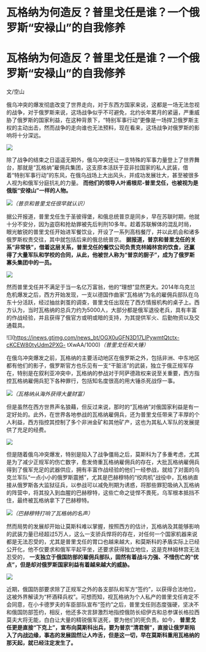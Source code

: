 # 瓦格纳为何造反？普里戈任是谁？一个俄罗斯“安禄山”的自我修养

# 瓦格纳为何造反？普里戈任是谁？一个俄罗斯“安禄山”的自我修养

文/空山

俄乌冲突的爆发彻底改变了世界走向，对于东西方国家来说，这都是一场无法忽视的战争，对于俄罗斯来说，这场战争似乎不可避免，北约长年累月的紧逼，严重威胁了俄罗斯的国家利益，在这种背景下，“特别军事行动”更像是一场捍卫俄罗斯主权的主动出击，然而战争的走向谁也无法预料，现在看来，这场战争对俄罗斯的影响将十分深远。

![](https://inews.gtimg.com/news_bt/OqQbh9ydnnm3nrwVvCX36Avcf9AScsPFY7ccNlBCPiwawAA/1000)

除了战争的结束之日遥遥无期外，俄乌冲突还让一支特殊的军事力量登上了世界舞台，那就是“瓦格纳”雇佣兵集团，这支原本活跃于亚非拉国家的私人武装，借着“特别军事行动”的东风，在俄乌战场上大出风头，并成功发展壮大，甚至被很多人视为和俄军分庭抗礼的力量。
**而他们的领导人叶甫根尼-普里戈任，也被视为是俄版“安禄山”一样的人物。**

![](https://inews.gtimg.com/news_bt/OiOLjGicZleMh8X98BcYSc6DFGN8ZhsfwyA2lVQbQoi3UAA/1000)_（普京和普里戈任很早就认识）_

据公开报道，普里戈任生于圣彼得堡，和俄总统普京是同乡，早在苏联时期，他就十分不安分，因为盗窃和抢劫罪被先后判刑10多年。趁着苏联解体的混乱时局，眼光敏锐的普里戈任开始进军餐饮业，开设了一系列高档餐厅，并以此机会和诸多俄罗斯权贵交往，其中就包括后来的俄总统普京。
**据报道，普京和普里戈任的关系“非常铁”，借着这层关系，普里戈任的餐饮公司负责克林姆林宫的饮食，还赢得了大量军队和学校的合同，从此，他被世人称为“普京的厨子”，成为了俄罗斯寡头集团中的一员。**

![](https://inews.gtimg.com/news_bt/O97eXIY3InfmC0TBAsDAVMKDPher9TCRudSKRCgvhTj34AA/1000)

然而普里戈任并不满足于当一名亿万富翁，他的“理想”显然更大。2014年乌克兰危机爆发之后，西方开始发现，一支以德国作曲家“瓦格纳”为名的雇佣兵部队在乌东十分活跃，经过抽丝剥茧的调查，普里戈任出现在了西方情报机构的桌子上。西方认为，当时瓦格纳的总兵力约为5000人，大部分都是俄军退役老兵，具有丰富的作战经验，并且获得了俄官方或明或暗的支持，为其提供军火、后勤物资以及交通载具。

![](https://inews.gtimg.com/news_bt/OGX0uGFN3D17LlPywmtQtctx-cKCEW80tyUdm2PXG-
tXwAA/1000)_（普里戈任和大锤）_

在俄乌冲突爆发之前，瓦格纳的主要活动地区在俄罗斯之外，包括非洲、中东地区都有他们的影子，俄罗斯官方也乐见有一支“干脏活”的武装，独立于俄正规军存在，特别是在叙利亚冲突中，瓦格纳的参战对于阿萨德政权来说至关重要，西方指控瓦格纳雇佣兵犯下各种罪行，包括知名度很高的用大锤杀死战俘一事。

![](https://inews.gtimg.com/news_bt/O1vRCTbBlkVcHDqf-8rS0W0s0o3ZTu2sV05C31_kYVe7YAA/1000)_（瓦格纳从海外获得大量财富）_

但是虽然在西方世界声名狼藉，但反过来说，那时的“瓦格纳”对俄国家利益是有一定好处的。此外，在世界各地参战的瓦格纳雇佣兵，还为普里戈任带来了丰厚的个人利益，西方指控其控制了多个非洲金矿和其他矿产，这也为其私人军队的发展提供了充足的经费。

![](https://inews.gtimg.com/news_bt/OxJoG33_wB_nXCXNWLnt7rhljGGNXaqlmSvOnGKOIQDLAAA/1000)

但是随着俄乌冲突爆发，特别是陷入了战争僵局之后，莫斯科为了多重考虑，尤其是为了减少正规军的伤亡数字，愈发倚重瓦格纳雇佣兵的存在，大批瓦格纳雇佣兵得到了俄军充足的武器供应，拥有丰富作战经验的他们一经参战，就给了对面的乌克兰军队“一点小小的俄罗斯震撼”，尤其是巴赫穆特的“绞肉机”战役中，瓦格纳直接从俄罗斯各大监狱征兵，以参战可以减免刑期为诱惑，将那些罪犯吸纳入瓦格纳的阵营中，将其投入到血腥的巴赫穆特，这些亡命之徒悍不畏死，乌军根本抵挡不住，最终被瓦格纳拿下了巴赫穆特。

![](https://inews.gtimg.com/news_bt/OHZB66VdS2WfRQ8QQ3DqVbmUdgFrUTFNK4JxuchaHQnogAA/1000)_（巴赫穆特打响了瓦格纳的名声）_

然而局势的发展却开始让莫斯科难以掌握，按照西方的估计，瓦格纳及其能够影响的武装力量已经超过5万人，这么一支骄兵悍将的存在，对任何一个国家机器来说都是无法忍受的，尤其是普里戈任的胃口也越来越大，和莫斯科的矛盾实际上已经公开化，他不仅要求和俄军平起平坐，还要求获得独立地位，这是克林姆林宫无法忍受的，
**一支独立于俄国防部的雇佣兵部队，固然有着战斗力强、不惜伤亡的“优点”，但是却对俄罗斯国家利益有着越来越大的威胁。**

![](https://inews.gtimg.com/news_bt/OvongrhKtE5hLV2phA2fFHElYLO8ZMh5i163uXXwsxJu8AA/1000)

近期，俄国防部要求除了正规军之外的各支部队和军方“签约”，以获得合法地位，这被外界解读为“杯酒释兵权”。可想而知，视瓦格纳为个人私产的普里戈任肯定不会同意，在小卡德罗夫的车臣部队宣布“签约”之后，普里戈任则态度强硬，坚决不和俄国防部签约，相反，他还多次言辞激烈地指控俄防长绍伊古和总参谋长格拉西莫夫大将无能，白白让大量的精锐俄军送死，要为他们的死负责。如今，
**普里戈任更是直接“下克上”，宣布向莫斯科出兵，要为普京“清君侧”，直接让俄罗斯陷入了内战边缘，事态的发展固然让人咋舌，但是这一切，早在莫斯科重用瓦格纳的那天起，就已经注定发生了。**

